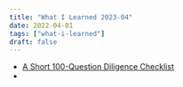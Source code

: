 ```yaml
---
title: "What I Learned 2023-04"
date: 2022-04-01
tags: ["what-i-learned"]
draft: false
---
```


- [A Short 100-Question Diligence Checklist](https://www.thediff.co/archive/100-due-diligence-questions-checklist/)
- 